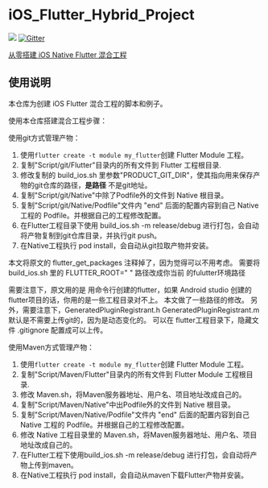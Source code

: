 # iOS_Flutter_Hybrid_Project

[![](https://badge.juejin.im/entry/5c3afcf26fb9a049f1546e7d/likes.svg?style=flat-square)](https://juejin.im/post/5c3ae5ef518825242165c5ca)
[![Gitter](https://badges.gitter.im/iOS_Flutter_Hybrid_Project/community.svg)](https://gitter.im/iOS_Flutter_Hybrid_Project/community?utm_source=badge&utm_medium=badge&utm_campaign=pr-badge)

[从零搭建 iOS Native Flutter 混合工程](https://juejin.im/post/5c3ae5ef518825242165c5ca)
## 使用说明

本仓库为创建 iOS Flutter 混合工程的脚本和例子。

使用本仓库搭建混合工程步骤：

使用git方式管理产物：
1. 使用`flutter create -t module my_flutter`创建 Flutter Module 工程。
2. 复制"Script/git/Flutter"目录内的所有文件到 Flutter 工程根目录.
3. 修改复制的 build_ios.sh 里参数"PRODUCT_GIT_DIR"，使其指向用来保存产物的git仓库的路径，**是路径** 不是git地址。
4. 复制"Script/git/Native"中除了Podfile外的文件到 Native 根目录。
5. 复制"Script/git/Native/Podfile"文件内 "end" 后面的配置内容到自己 Native 工程的 Podfile。并根据自己的工程修改配置。
6. 在Flutter工程目录下使用 build_ios.sh -m release/debug 进行打包，会自动将产物复制到git仓库目录，并执行git push。
7. 在Native工程执行 pod install，会自动从git拉取产物并安装。

本文将原文的 flutter_get_packages 注释掉了，因为觉得可以不用考虑。 需要将 build_ios.sh 里的 FLUTTER_ROOT=" " 路径改成你当前
的fulutter环境路径


需要注意下，原文用的是 用命令行创建的flutter，如果 Android studio 创建的flutter项目的话，你用的是一些工程目录对不上。
本文做了一些路径的修改。
另外，需要注意下，GeneratedPluginRegistrant.h GeneratedPluginRegistrant.m  默认是不需要上传git的，因为是动态变化的。
可以在 flutter工程目录下，隐藏文件 .gitignore  配置成可以上传。



使用Maven方式管理产物：
1. 使用`flutter create -t module my_flutter`创建 Flutter Module 工程。
2. 复制"Script/Maven/Flutter"目录内的所有文件到 Flutter Module 工程根目录.
3. 修改 Maven.sh，将Maven服务器地址、用户名、项目地址改成自己的。
4. 复制"Script/Maven/Native"中出Podfile外的文件到 Native 根目录。
5. 复制"Script/Maven/Native/Podfile"文件内 "end" 后面的配置内容到自己 Native 工程的 Podfile。并根据自己的工程修改配置。
6. 修改 Native 工程目录里的 Maven.sh，将Maven服务器地址、用户名、项目地址改成自己的。
7. 在Flutter工程下使用build_ios.sh -m release/debug 进行打包，会自动将产物上传到maven。
8. 在Native工程执行 pod install，会自动从maven下载Flutter产物并安装。
